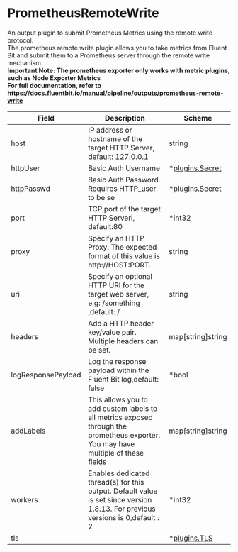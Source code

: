 # PrometheusRemoteWrite

An output plugin to submit Prometheus Metrics using the remote write protocol. <br /> The prometheus remote write plugin allows you to take metrics from Fluent Bit and submit them to a Prometheus server through the remote write mechanism. <br /> **Important Note: The prometheus exporter only works with metric plugins, such as Node Exporter Metrics** <br /> **For full documentation, refer to https://docs.fluentbit.io/manual/pipeline/outputs/prometheus-remote-write**


| Field | Description | Scheme |
| ----- | ----------- | ------ |
| host | IP address or hostname of the target HTTP Server, default: 127.0.0.1 | string |
| httpUser | Basic Auth Username | *[plugins.Secret](../secret.md) |
| httpPasswd | Basic Auth Password. Requires HTTP_user to be se | *[plugins.Secret](../secret.md) |
| port | TCP port of the target HTTP Serveri, default:80 | *int32 |
| proxy | Specify an HTTP Proxy. The expected format of this value is http://HOST:PORT. | string |
| uri | Specify an optional HTTP URI for the target web server, e.g: /something ,default: / | string |
| headers | Add a HTTP header key/value pair. Multiple headers can be set. | map[string]string |
| logResponsePayload | Log the response payload within the Fluent Bit log,default: false | *bool |
| addLabels | This allows you to add custom labels to all metrics exposed through the prometheus exporter. You may have multiple of these fields | map[string]string |
| workers | Enables dedicated thread(s) for this output. Default value is set since version 1.8.13. For previous versions is 0,default : 2 | *int32 |
| tls |  | *[plugins.TLS](../tls.md) |
